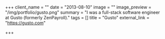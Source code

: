 +++
client_name = ""
date = "2013-08-10"
image = ""
image_preview = "/img/portfolio/gusto.png"
summary = "I was a full-stack software engineer at Gusto (formerly ZenPayroll)."
tags = []
title = "Gusto"
external_link = "https://gusto.com"

+++

